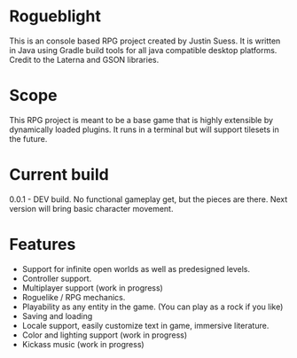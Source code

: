 # Rogueblight 
This is an console based RPG project created by Justin Suess. It is written in Java using Gradle build tools for all java compatible desktop platforms. Credit to the Laterna and GSON libraries.
# Scope
This RPG project is meant to be a base game that is highly extensible by dynamically loaded plugins. It runs in a terminal but will support tilesets in the future.
# Current build 
0.0.1 - DEV build. No functional gameplay get, but the pieces are there. Next version will bring basic character movement. 
# Features 
- Support for infinite open worlds as well as predesigned levels.
- Controller support.
- Multiplayer support (work in progress)
- Roguelike / RPG mechanics. 
- Playability as any entity in the game. (You can play as a rock if you like)
- Saving and loading
- Locale support, easily customize text in game, immersive literature. 
- Color and lighting support (work in progress) 
- Kickass music (work in progress) 


